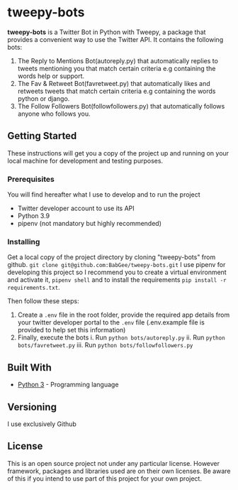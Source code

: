# tweepy-bots

**tweepy-bots** is a Twitter Bot in Python with Tweepy, a package that provides a convenient way to use the Twitter API. It contains the following bots:
   
1. The Reply to Mentions Bot(autoreply.py) that automatically replies to tweets mentioning you that match certain criteria e.g containing the words help or support.
2. The Fav & Retweet Bot(favretweet.py) that automatically likes and retweets tweets that match certain criteria e.g containing the words python or django.
3. The Follow Followers Bot(followfollowers.py) that automatically follows anyone who follows you.


## Getting Started

These instructions will get you a copy of the project up and running on your local machine for development and testing purposes.


### Prerequisites
You will find hereafter what I use to develop and to run the project
* Twitter developer account to use its API
* Python 3.9
* pipenv (not mandatory but highly recommended)

### Installing
Get a local copy of the project directory by cloning "tweepy-bots" from github. `git clone git@github.com:BabGee/tweepy-bots.git` 
I use pipenv for developing this project so I recommend you to create a virtual environment and activate it, `pipenv shell`  and to install the requirements `pip install -r requirements.txt`.

Then follow these steps:
1. Create a `.env` file in the root folder, provide the required app details from your twitter developer portal to the `.env` file (.env.example file is provided to help set this information)
2. Finally, execute the bots
    i. Run `python bots/autoreply.py`
    ii. Run `python bots/favretweet.py`
    iii. Run `python bots/followfollowers.py`


## Built With

* [Python 3](https://www.python.org/downloads/) - Programming language


## Versioning
I use exclusively Github

## License

This is an open source project not under any particular license.
However framework, packages and libraries used are on their own licenses. Be aware of this if you intend to use part of this project for your own project.

